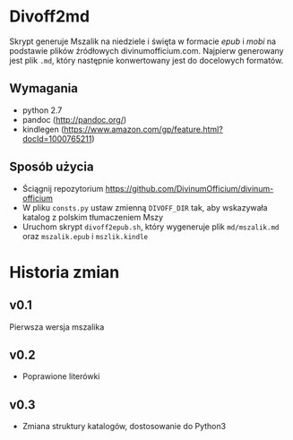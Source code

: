 # Divoff2md

Skrypt generuje Mszalik na niedziele i święta w formacie *epub* i *mobi* na podstawie plików źródłowych divinumofficium.com. Najpierw generowany jest plik `.md`, który następnie konwertowany jest do docelowych formatów.

## Wymagania

* python 2.7
* pandoc (http://pandoc.org/)
* kindlegen (https://www.amazon.com/gp/feature.html?docId=1000765211)

## Sposób użycia

* Ściągnij repozytorium https://github.com/DivinumOfficium/divinum-officium
* W pliku `consts.py` ustaw zmienną `DIVOFF_DIR` tak, aby wskazywała katalog z polskim tłumaczeniem Mszy
* Uruchom skrypt `divoff2epub.sh`, który wygeneruje plik `md/mszalik.md` oraz `mszalik.epub` i `mszlik.kindle`

# Historia zmian

## v0.1

Pierwsza wersja mszalika

## v0.2

* Poprawione literówki

## v0.3

* Zmiana struktury katalogów, dostosowanie do Python3


